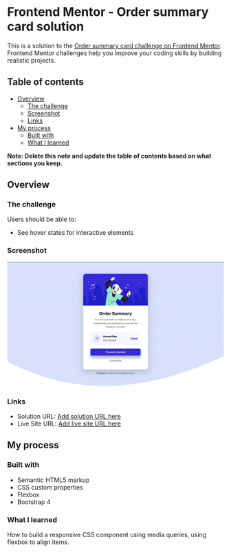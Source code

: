 # Frontend Mentor - Order summary card solution

This is a solution to the [Order summary card challenge on Frontend Mentor](https://www.frontendmentor.io/challenges/order-summary-component-QlPmajDUj). Frontend Mentor challenges help you improve your coding skills by building realistic projects. 

## Table of contents

- [Overview](#overview)
  - [The challenge](#the-challenge)
  - [Screenshot](#screenshot)
  - [Links](#links)
- [My process](#my-process)
  - [Built with](#built-with)
  - [What I learned](#what-i-learned)

**Note: Delete this note and update the table of contents based on what sections you keep.**

## Overview

### The challenge

Users should be able to:

- See hover states for interactive elements

### Screenshot

![](./images/screenshot.png)

### Links

- Solution URL: [Add solution URL here](https://github.com/anle9650/order-summary-component)
- Live Site URL: [Add live site URL here](https://anle9650.github.io/order-summary-component/)

## My process

### Built with

- Semantic HTML5 markup
- CSS custom properties
- Flexbox
- Bootstrap 4

### What I learned

How to build a responsive CSS component using media queries, using flexbox to align items.
